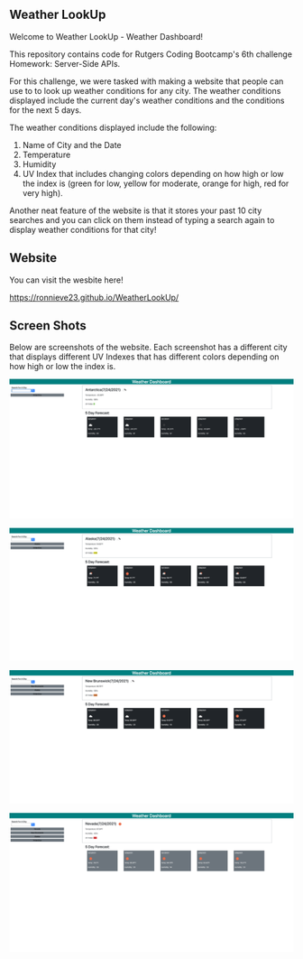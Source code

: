 ## Weather LookUp

Welcome to Weather LookUp - Weather Dashboard!

This repository contains code for Rutgers Coding Bootcamp's 6th challenge Homework:
Server-Side APIs.

For this challenge, we were tasked with making a website that people can use to to look up weather conditions for any city. The weather conditions displayed include the current day's weather conditions and the conditions for the next 5 days.

The weather conditions displayed include the following:

1. Name of City and the Date
2. Temperature
3. Humidity
4. UV Index that includes changing colors depending on how high or low the index is (green for low, yellow for moderate, orange for high, red for very high).

Another neat feature of the website is that it stores your past 10 city searches and you can click on them instead of typing a search again to display weather conditions for that city!


## Website
You can visit the wesbite here!

https://ronnieve23.github.io/WeatherLookUp/


## Screen Shots
Below are screenshots of the website. Each screenshot has a different city that displays different UV Indexes that has different colors depending on how high or low the index is.

![Website Screenshot](./assets/screenshots/Low.png)


![Website Screenshot](./assets/screenshots/Moderate.png)


![Website Screenshot](./assets/screenshots/High.png)


![Website Screenshot](./assets/screenshots/Veryhigh.png)

